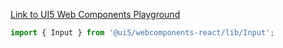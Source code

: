 [Link to UI5 Web Components Playground](https://sap.github.io/ui5-webcomponents/playground/components/Input)

```jsx
import { Input } from '@ui5/webcomponents-react/lib/Input';
```
